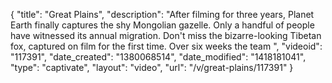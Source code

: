 {
    "title": "Great Plains",
    "description": "After filming for three years, Planet Earth finally captures the shy Mongolian gazelle. Only a handful of people have witnessed its annual migration. Don't miss the bizarre-looking Tibetan fox, captured on film for the first time. Over six weeks the team ",
    "videoid": "117391",
    "date_created": "1380068514",
    "date_modified": "1418181041",
    "type": "captivate",
    "layout": "video",
    "url": "\/v\/great-plains\/117391"
}